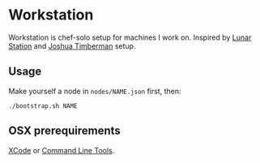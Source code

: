 # Workstation

Workstation is chef-solo setup for machines I work on. Inspired by [Lunar Station][lunar] and [Joshua Timberman][jtimberman] setup.

[lunar]: https://github.com/LunarLogicPolska/lunar-station
[jtimberman]: http://jtimberman.housepub.org/blog/2011/04/03/managing-my-workstations-with-chef/

## Usage

Make yourself a node in `nodes/NAME.json` first, then:

    ./bootstrap.sh NAME


## OSX prerequirements

[XCode][apple] or [Command Line Tools][apple].


[apple]: https://developer.apple.com/downloads/index.action

